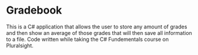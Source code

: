 # Gradebook
This is a C# application that allows the user to store any amount of grades and then show an average of those grades that will then save all information to a file.
Code written while taking the C# Fundementals course on Pluralsight.
